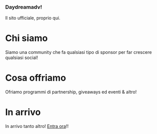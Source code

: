 ### **Daydreamadv!**
Il sito ufficiale, proprio qui.

# Chi siamo

Siamo una community che fa qualsiasi tipo di sponsor per far crescere qualsiasi social!

# Cosa offriamo

Ofriamo programmi di partnership, giveaways ed eventi & altro!

# In arrivo

In arrivo tanto altro! [Entra ora](https://discord.gg/gZrhvE4nRt)!!

